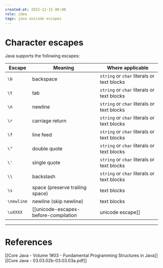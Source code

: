 ```yaml
---
created-at: 2022-12-15 00:00
role: idea
tags: java unicode escapes
---
```


# Character escapes
Java supports the following escapes:

| Escape     | Meaning                                                     | Where applicable                           |
| ---------- | ----------------------------------------------------------- | ------------------------------------------ |
| `\b`       | backspace                                                   | `string` or `char` literals or text blocks |
| `\t`       | tab                                                         | `string` or `char` literals or text blocks |
| `\n`       | newline                                                     | `string` or `char` literals or text blocks |
| `\r`       | carriage return                                             | `string` or `char` literals or text blocks |
| `\f`       | line feed                                                   | `string` or `char` literals or text blocks |
| `\"`       | double quote                                                | `string` or `char` literals or text blocks |
| `\'`       | single quote                                                | `string` or `char` literals or text blocks |
| `\\`       | backslash                                                   | `string` or `char` literals or text blocks |
| `\s`       | space (preserve trailing space)                             | text blocks                                |
| `\newline` | newline (skip newline)                                      | text blocks                                |
| `\uXXXX`   | [[unicode-escapes-before-compilation|unicode escape]] | anywhere in program text                   |


---
# References

[[Core Java - Volume 1#03 - Fundamental Programming Structures in Java]]
[[Core Java - 03.03.02b-03.03.03a.pdf]]